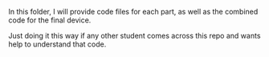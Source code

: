In this folder, I will provide code files for each part, as well as the combined code for the final device.

Just doing it this way if any other student comes across this repo and wants help to understand that code.
